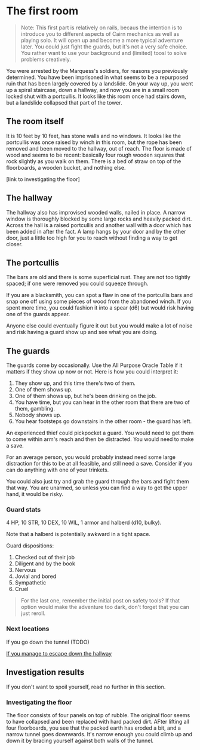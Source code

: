 # The first room

> Note: This first part is relatively on rails, becaus the intention is to introduce you to different aspects of Cairn mechanics as well as playing solo. It will open up and become a more typical adventure later.
> You could just fight the guards, but it's not a very safe choice. You rather want to use your background and (limited) toosl to solve problems creatively.

You were arrested by the Marquess's soldiers, for reasons you previously determined. You have been imprisoned in what seems to be a repurposed ruin that has been largely covered by a landslide. On your way up, you went up a spiral staircase, down a hallway, and now you are in a small room locked shut with a portcullis. It looks like this room once had stairs down, but a landslide collapsed that part of the tower. 


## The room itself 

It is 10 feet by 10 feet, has stone walls and no windows. It looks like the portcullis was once raised by winch in this room, but the rope has been removed and been moved to the hallway, out of reach. The floor is made of wood and seems to be recent: basically four rough wooden squares that rock slightly as you walk on them. There is a bed of straw on top of the floorboards, a wooden bucket, and nothing else.

[link to investigating the floor]




## The hallway 

The hallway also has improvised wooded walls, nailed in place. A narrow window is thoroughly blocked by some large rocks and heavily packed dirt. Across the hall is a raised portcullis and another wall with a door which has been added in after the fact. A lamp hangs by your door and by the other door, just a little too high for you to reach without finding a way to get closer.

## The portcullis 

The bars are old and there is some superficial rust. They are not too tightly spaced; if one were removed you could squeeze through.

If you are a blacksmith, you can spot a flaw in one of the portcullis bars and snap one off using some pieces of wood from the abandoned winch. If you spent more time, you could fashion it into a spear (d6) but would risk having one of the guards appear.

Anyone else could eventually figure it out but you would make a lot of noise and risk having a guard show up and see what you are doing. 

## The guards 

The guards come by occasionally. Use the All Purpose Oracle Table if it matters if they show up now or not. Here is how you could interpret it:

1. They show up, and this time there's two of them.
2. One of them shows up.
3. One of them shows up, but he's been drinking on the job.
4. You have time, but you can hear in the other room that there are two of them, gambling.
5. Nobody shows up.
6. You hear footsteps go downstairs in the other room - the guard has left.

An experienced thief could pickpocket a guard. You would need to get them to come within arm's reach and then be distracted. You would need to make a save.

For an average person, you would probably instead need some large distraction for this to be at all feasible, and still need a save. Consider if you can do anything with one of your trinkets. 

You could also just try and grab the guard through the bars and fight them that way. You are unarmed, so unless you can find a way to get the upper hand, it would be risky.

### Guard stats 

4 HP, 10 STR, 10 DEX, 10 WIL, 1 armor and halberd (d10, bulky).

Note that a halberd is potentially awkward in a tight space. 

Guard dispositions:
1. Checked out of their job
2. Diligent and by the book
3. Nervous
4. Jovial and bored 
5. Sympathetic
6. Cruel 

> For the last one, remember the initial post on safety tools? If that option would make the adventure too dark, don't forget that you can just reroll.


### Next locations

If you go down the tunnel (TODO)

[If you manage to escape down the hallway](guard_post/store_room.md)

## Investigation results
If you don't want to spoil yourself, read no further in this section.

### Investigating the floor 

The floor consists of four panels on top of rubble. The original floor seems to have collapsed and been replaced with hard packed dirt. AFter lifting all four floorboards, you see that the packed earth has eroded a bit, and a narrow tunnel goes downwards. It's narrow enough you could climb up and down it by bracing yourself against both walls of the tunnel.
 